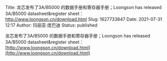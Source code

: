 Title: 龙芯发布了3A/B5000 的数据手册和寄存器手册；Loongson has released 3A/B5000 datasheet&register sheet：http://www.loongson.cn/download.html
Slug: 1627733847
Date: 2021-07-31 12:17
Author: 玛丽亚·庞巴迪
Status: published

龙芯发布了3A/B5000 的数据手册和寄存器手册；Loongson has released 3A/B5000 datasheet&register sheet：[http://www.loongson.cn/download.html](http://www.loongson.cn/download.html)
